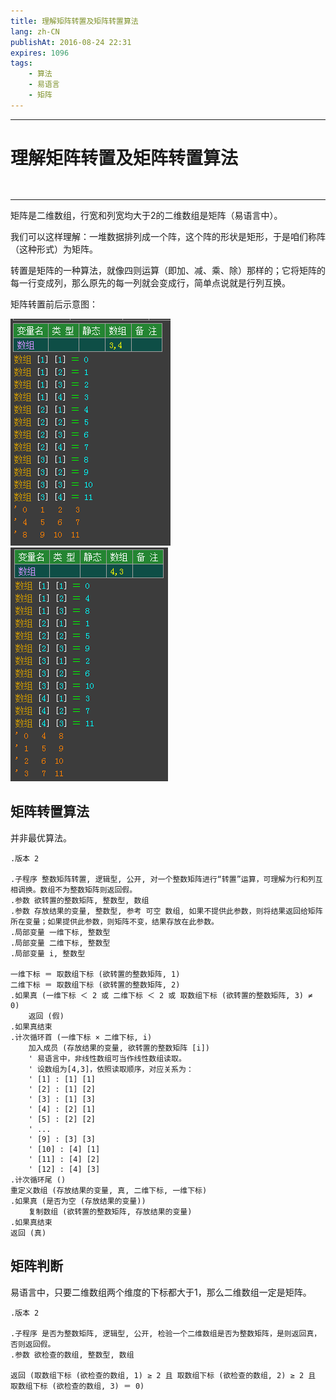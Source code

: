 ```yaml
---
title: 理解矩阵转置及矩阵转置算法
lang: zh-CN
publishAt: 2016-08-24 22:31
expires: 1096
tags:
    - 算法
    - 易语言
    - 矩阵
---
```

---

# 理解矩阵转置及矩阵转置算法

<RevisionInfo />

<hr style="margin-top: 48px"/>

矩阵是二维数组，行宽和列宽均大于2的二维数组是矩阵（易语言中）。

我们可以这样理解：一堆数据排列成一个阵，这个阵的形状是矩形，于是咱们称阵（这种形式）为矩阵。

转置是矩阵的一种算法，就像四则运算（即加、减、乘、除）那样的；它将矩阵的每一行变成列，那么原先的每一列就会变成行，简单点说就是行列互换。

矩阵转置前后示意图：

![](/image/matrix-in-code.png) ![](/image/matrix-on-code-2.png)

## 矩阵转置算法

并非最优算法。

```易语言
.版本 2

.子程序 整数矩阵转置, 逻辑型, 公开, 对一个整数矩阵进行“转置”运算，可理解为行和列互相调换。数组不为整数矩阵则返回假。
.参数 欲转置的整数矩阵, 整数型, 数组
.参数 存放结果的变量, 整数型, 参考 可空 数组, 如果不提供此参数，则将结果返回给矩阵所在变量；如果提供此参数，则矩阵不变，结果存放在此参数。
.局部变量 一维下标, 整数型
.局部变量 二维下标, 整数型
.局部变量 i, 整数型

一维下标 ＝ 取数组下标 (欲转置的整数矩阵, 1)
二维下标 ＝ 取数组下标 (欲转置的整数矩阵, 2)
.如果真 (一维下标 ＜ 2 或 二维下标 ＜ 2 或 取数组下标 (欲转置的整数矩阵, 3) ≠ 0)
    返回 (假)
.如果真结束
.计次循环首 (一维下标 × 二维下标, i)
    加入成员 (存放结果的变量, 欲转置的整数矩阵 [i])
    ' 易语言中，非线性数组可当作线性数组读取。
    ' 设数组为[4,3]，依照读取顺序，对应关系为：
    ' [1] : [1] [1]
    ' [2] : [1] [2]
    ' [3] : [1] [3]
    ' [4] : [2] [1]
    ' [5] : [2] [2]
    ' ...
    ' [9] : [3] [3]
    ' [10] : [4] [1]
    ' [11] : [4] [2]
    ' [12] : [4] [3]
.计次循环尾 ()
重定义数组 (存放结果的变量, 真, 二维下标, 一维下标)
.如果真 (是否为空 (存放结果的变量))
    复制数组 (欲转置的整数矩阵, 存放结果的变量)
.如果真结束
返回 (真)
```

## 矩阵判断

易语言中，只要二维数组两个维度的下标都大于1，那么二维数组一定是矩阵。

```易语言
.版本 2

.子程序 是否为整数矩阵, 逻辑型, 公开, 检验一个二维数组是否为整数矩阵，是则返回真，否则返回假。
.参数 欲检查的数组, 整数型, 数组

返回 (取数组下标 (欲检查的数组, 1) ≥ 2 且 取数组下标 (欲检查的数组, 2) ≥ 2 且 取数组下标 (欲检查的数组, 3) ＝ 0)
```
